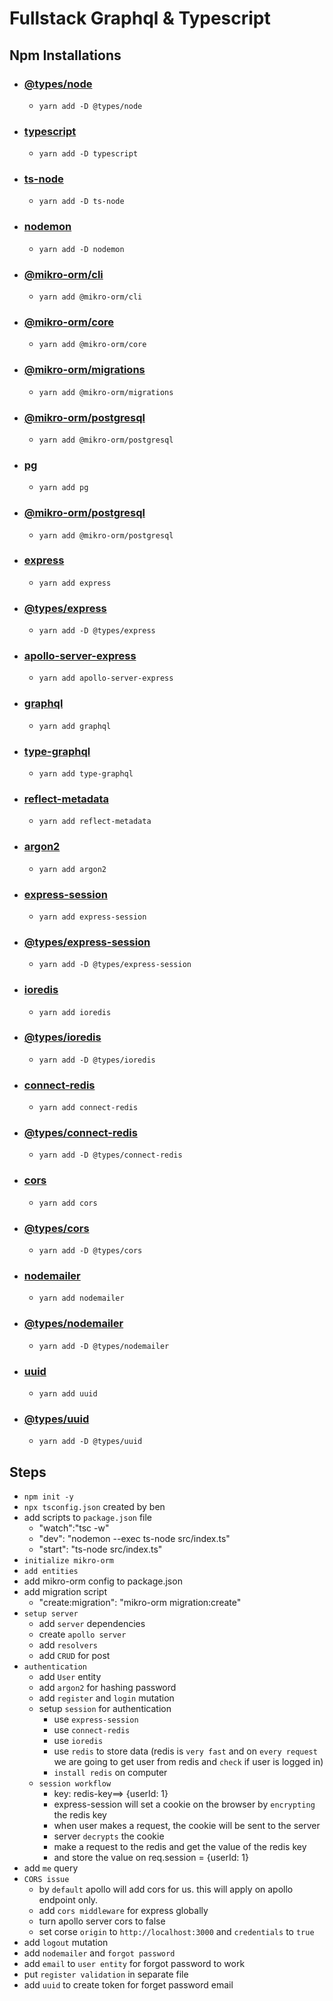 # Fullstack Graphql & Typescript

## Npm Installations

- ### [@types/node](https://www.npmjs.com/package/@types/node)
  - `yarn add -D @types/node`
- ### [typescript](https://www.npmjs.com/package/typescript)
  - `yarn add -D typescript`
- ### [ts-node](https://www.npmjs.com/package/ts-node)
  - `yarn add -D ts-node`
- ### [nodemon](https://www.npmjs.com/package/nodemon)
  - `yarn add -D nodemon`
- ### [@mikro-orm/cli](https://www.npmjs.com/package/@mikro-orm/cli)
  - `yarn add @mikro-orm/cli`
- ### [@mikro-orm/core](https://www.npmjs.com/package/@mikro-orm/core)
  - `yarn add @mikro-orm/core`
- ### [@mikro-orm/migrations](https://www.npmjs.com/package/@mikro-orm/migrations)
  - `yarn add @mikro-orm/migrations`
- ### [@mikro-orm/postgresql](https://www.npmjs.com/package/@mikro-orm/postgresql)
  - `yarn add @mikro-orm/postgresql`
- ### [pg](https://www.npmjs.com/package/pg)
  - `yarn add pg`
- ### [@mikro-orm/postgresql](https://www.npmjs.com/package/@mikro-orm/postgresql)
  - `yarn add @mikro-orm/postgresql`
- ### [express](https://www.npmjs.com/package/express)
  - `yarn add express`
- ### [@types/express](https://www.npmjs.com/package/@types/express)
  - `yarn add -D @types/express`
- ### [apollo-server-express](https://www.npmjs.com/package/apollo-server-express)
  - `yarn add apollo-server-express`
- ### [graphql](https://www.npmjs.com/package/graphql)
  - `yarn add graphql`
- ### [type-graphql](https://www.npmjs.com/package/type-graphql)
  - `yarn add type-graphql`
- ### [reflect-metadata](https://www.npmjs.com/package/reflect-metadata)
  - `yarn add reflect-metadata`
- ### [argon2](https://www.npmjs.com/package/argon2)
  - `yarn add argon2`
- ### [express-session](https://www.npmjs.com/package/express-session)
  - `yarn add express-session`
- ### [@types/express-session](https://www.npmjs.com/package/@types/express-session)
  - `yarn add -D @types/express-session`
- ### [ioredis](https://www.npmjs.com/package/ioredis)
  - `yarn add ioredis`
- ### [@types/ioredis](https://www.npmjs.com/package/@types/ioredis)
  - `yarn add -D @types/ioredis`
- ### [connect-redis](https://www.npmjs.com/package/connect-redis)
  - `yarn add connect-redis`
- ### [@types/connect-redis](https://www.npmjs.com/package/@types/connect-redis)
  - `yarn add -D @types/connect-redis`
- ### [cors](https://www.npmjs.com/package/cors)
  - `yarn add cors`
- ### [@types/cors](https://www.npmjs.com/package/@types/cors)
  - `yarn add -D @types/cors`
- ### [nodemailer](https://www.npmjs.com/package/nodemailer)
  - `yarn add nodemailer`
- ### [@types/nodemailer](https://www.npmjs.com/package/@types/nodemailer)
  - `yarn add -D @types/nodemailer`
- ### [uuid](https://www.npmjs.com/package/uuid)
  - `yarn add uuid`
- ### [@types/uuid](https://www.npmjs.com/package/@types/uuid)
  - `yarn add -D @types/uuid`

## Steps

- `npm init -y`
- `npx tsconfig.json` created by ben
- add scripts to `package.json` file
  - "watch":"tsc -w"
  - "dev": "nodemon --exec ts-node src/index.ts"
  - "start": "ts-node src/index.ts"
- `initialize mikro-orm`
- `add entities`
- add mikro-orm config to package.json
- add migration script
  - "create:migration": "mikro-orm migration:create"
- `setup server`
  - add `server` dependencies
  - create `apollo server`
  - add `resolvers`
  - add `CRUD` for post
- `authentication`
  - add `User` entity
  - add `argon2` for hashing password
  - add `register` and `login` mutation
  - setup `session` for authentication
    - use `express-session`
    - use `connect-redis`
    - use `ioredis`
    - use `redis` to store data (redis is `very fast` and on `every request` we are going to get user from redis and `check` if user is logged in)
    - `install redis` on computer
  - `session workflow`
    - key: redis-key==> {userId: 1}
    - express-session will set a cookie on the browser by `encrypting` the redis key
    -  when user makes a request, the cookie will be sent to the server
    - server `decrypts` the cookie
    - make a request to the redis and get the value of the redis key
    - and store the value on req.session = {userId: 1}
- add `me` query
- `CORS issue`
  - by `default` apollo will add cors for us. this will apply on apollo endpoint only.
  - add `cors middleware` for express globally
  - turn apollo server cors to false
  - set corse `origin` to `http://localhost:3000` and `credentials` to `true`
- add `logout` mutation
- add `nodemailer` and `forgot password`
- add `email` to `user entity` for forgot password to work
- put `register validation` in separate file
- add `uuid` to create token for forget password email